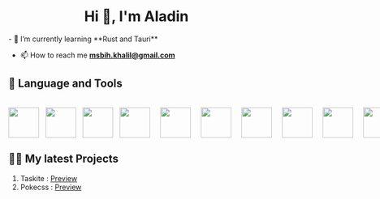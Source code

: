 <h1 align="center">Hi 👋, I'm Aladin</h1>
- 🌱 I’m currently learning **Rust and Tauri**

- 📫 How to reach me **msbih.khalil@gmail.com**

<h2>📝 Language and Tools</h2>

<br />
<img align="left" width="60px" style="padding-right:10px;" src="https://cdn.jsdelivr.net/gh/devicons/devicon/icons/html5/html5-original-wordmark.svg"/>
<img align="left" width="60px" style="padding-right:10px;" src="https://cdn.jsdelivr.net/gh/devicons/devicon/icons/css3/css3-original-wordmark.svg"/>
<img align="left" width="60px" style="padding-right:10px;" src="https://cdn.jsdelivr.net/gh/devicons/devicon/icons/javascript/javascript-original.svg"/>

<div style="display:flex; gap:10px; ">

<img width="60px" style="padding-right:10px;" src="https://cdn.jsdelivr.net/gh/devicons/devicon/icons/vuejs/vuejs-original-wordmark.svg"/>
<img  width="60px" style="padding-right:10px;" src="https://cdn.jsdelivr.net/gh/devicons/devicon/icons/svelte/svelte-original-wordmark.svg"/>
<img  width="60px" style="padding-right:10px;" src="https://cdn.jsdelivr.net/gh/devicons/devicon/icons/sass/sass-original.svg"/>
<img width="60px" style="padding-right:10px;" src="https://cdn.jsdelivr.net/gh/devicons/devicon/icons/bulma/bulma-plain.svg"/>
<img  width="60px" style="padding-right:10px;" src="https://cdn.jsdelivr.net/gh/devicons/devicon/icons/bootstrap/bootstrap-original-wordmark.svg"/>
<img  width="60px" style="padding-right:10px;" src="https://cdn.jsdelivr.net/gh/devicons/devicon/icons/python/python-original-wordmark.svg"/>
<img  width="60px" style="padding-right:10px;" src="https://cdn.jsdelivr.net/gh/devicons/devicon/icons/django/django-plain-wordmark.svg"/>
<img width="60px" style="padding-right:10px;" src="https://cdn.jsdelivr.net/gh/devicons/devicon/icons/flask/flask-original-wordmark.svg"/>
<img  width="60px" style="padding-right:10px;" src="https://cdn.jsdelivr.net/gh/devicons/devicon/icons/fastapi/fastapi-original-wordmark.svg"/>
<img  width="60px" style="padding-right:10px;" src="https://cdn.jsdelivr.net/gh/devicons/devicon/icons/mysql/mysql-original-wordmark.svg"/>
<img  width="60px" style="padding-right:10px;" src="https://cdn.jsdelivr.net/gh/devicons/devicon/icons/postgresql/postgresql-plain-wordmark.svg"/>
<img  width="60px" style="padding-right:10px;" src="https://cdn.jsdelivr.net/gh/devicons/devicon/icons/sqlalchemy/sqlalchemy-original-wordmark.svg"/>
<img width="60px" style="padding-right:10px;" src="https://cdn.jsdelivr.net/gh/devicons/devicon/icons/sqlite/sqlite-original-wordmark.svg"/>
<img width="60px" style="padding-right:10px;" src="https://cdn.jsdelivr.net/gh/devicons/devicon/icons/mongodb/mongodb-original-wordmark.svg"/>

<img  width="60px" style="padding-right:10px;" src="https://cdn.jsdelivr.net/gh/devicons/devicon/icons/docker/docker-plain-wordmark.svg"/>
<img  width="60px" style="padding-right:10px;" src="https://cdn.jsdelivr.net/gh/devicons/devicon/icons/photoshop/photoshop-line.svg"/>
<img  width="60px" style="padding-right:10px;" src="https://cdn.jsdelivr.net/gh/devicons/devicon/icons/illustrator/illustrator-line.svg"/>
<img  width="60px" style="padding-right:10px;" src="https://cdn.jsdelivr.net/gh/devicons/devicon/icons/xd/xd-line.svg"/>
</div>
<p align="left"></p>

<h2>👨‍💻 My latest Projects</h2>

<div>
  <ol style="padding-right:.5rem;">
    <li>Taskite : <a href="https://github.com/messabih-khalil/taskite" target=blank>Preview</a></li>
    <li>Pokecss : <a href="https://pokecss.vercel.app/" target=blank>Preview</a></li>
    
  </ol>
</div>

